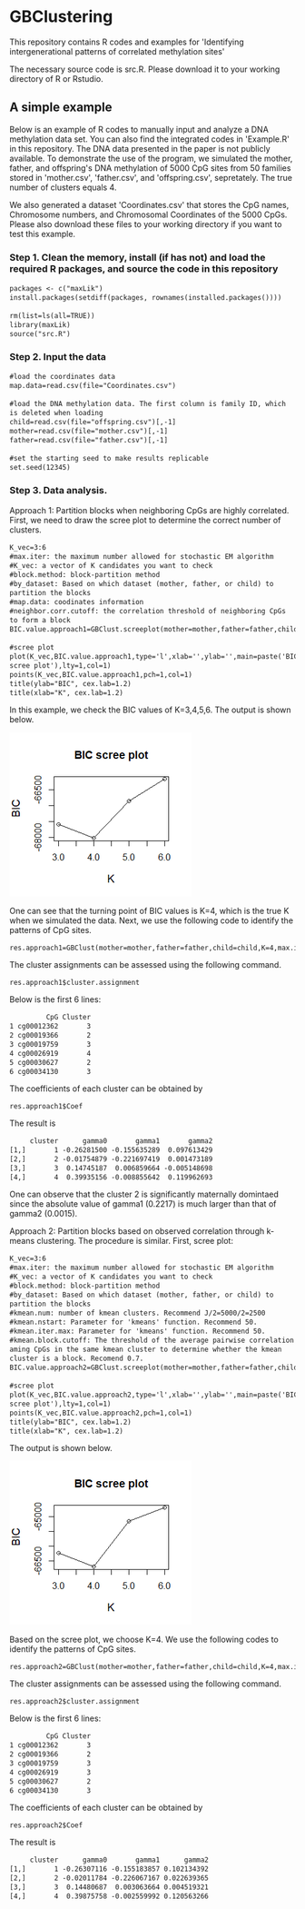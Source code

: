 # GBClustering
This repository contains R codes and examples for 'Identifying intergenerational patterns of correlated methylation sites'

The necessary source code is src.R. Please download it to your working directory of R or Rstudio.


## A simple example 
Below is an example of R codes to manually input and analyze a DNA methylation data set. You can also find the integrated codes in 'Example.R' in this repository. The DNA data presented in the paper is not publicly available. To demonstrate the use of the program, we simulated the mother, father, and offspring's DNA methylation of 5000 CpG sites from 50 families stored in 'mother.csv', 'father.csv', and 'offspring.csv', sepretately. The true number of clusters equals 4.

We also generated a dataset 'Coordinates.csv' that stores the CpG names, Chromosome numbers, and Chromosomal Coordinates of the 5000 CpGs. Please also download these files to your working directory if you want to test this example.

### Step 1. Clean the memory, install (if has not) and load the required R packages, and source the code in this repository  
```
packages <- c("maxLik")
install.packages(setdiff(packages, rownames(installed.packages())))  

rm(list=ls(all=TRUE))
library(maxLik)
source("src.R")
```
### Step 2. Input the data
```
#load the coordinates data
map.data=read.csv(file="Coordinates.csv")

#load the DNA methylation data. The first column is family ID, which is deleted when loading
child=read.csv(file="offspring.csv")[,-1]
mother=read.csv(file="mother.csv")[,-1]
father=read.csv(file="father.csv")[,-1]

#set the starting seed to make results replicable
set.seed(12345)
```

### Step 3. Data analysis. 
Approach 1: Partition blocks when neighboring CpGs are highly correlated.
First, we need to draw the scree plot to determine the correct number of clusters.
```
K_vec=3:6
#max.iter: the maximum number allowed for stochastic EM algorithm
#K_vec: a vector of K candidates you want to check
#block.method: block-partition method
#by_dataset: Based on which dataset (mother, father, or child) to partition the blocks
#map.data: coodinates information
#neighbor.corr.cutoff: the correlation threshold of neighboring CpGs to form a block
BIC.value.approach1=GBClust.screeplot(mother=mother,father=father,child=child,K_vec,max.iter=100,block.method='distance',by_dataset='child',map.data=map.data,neighbor.corr.cutoff=0.7)

#scree plot
plot(K_vec,BIC.value.approach1,type='l',xlab='',ylab='',main=paste('BIC scree plot'),lty=1,col=1)
points(K_vec,BIC.value.approach1,pch=1,col=1)
title(ylab="BIC", cex.lab=1.2)
title(xlab="K", cex.lab=1.2)
```
In this example, we check the BIC values of K=3,4,5,6. The output is shown below.

![Optional Text](https://github.com/abc1m2x3c/GBClustering/blob/master/Approach1.png)

One can see that the turning point of BIC values is K=4, which is the true K when we simulated the data. Next, we use the following code to identify the patterns of CpG sites.
```
res.approach1=GBClust(mother=mother,father=father,child=child,K=4,max.iter=100,block.method='distance',by_dataset='child',map.data=map.data,neighbor.corr.cutoff=0.7)
```
The cluster assignments can be assessed using the following command.
```
res.approach1$cluster.assignment
```
Below is the first 6 lines:
```
         CpG Cluster
1 cg00012362       3
2 cg00019366       2
3 cg00019759       3
4 cg00026919       4
5 cg00030627       2
6 cg00034130       3
```
The coefficients of each cluster can be obtained by
```
res.approach1$Coef
```
The result is
```
     cluster      gamma0       gamma1       gamma2
[1,]       1 -0.26281500 -0.155635289  0.097613429
[2,]       2 -0.01754879 -0.221697419  0.001473189
[3,]       3  0.14745187  0.006859664 -0.005148698
[4,]       4  0.39935156 -0.008855642  0.119962693
```
One can observe that the cluster 2 is significantly maternally domintaed since the absolute value of gamma1 (0.2217) is much larger than that of gamma2 (0.0015).

Approach 2: Partition blocks based on observed correlation through k-means clustering. The procedure is similar. First, scree plot:
```
K_vec=3:6
#max.iter: the maximum number allowed for stochastic EM algorithm
#K_vec: a vector of K candidates you want to check
#block.method: block-partition method
#by_dataset: Based on which dataset (mother, father, or child) to partition the blocks
#kmean.num: number of kmean clusters. Recommend J/2=5000/2=2500
#kmean.nstart: Parameter for 'kmeans' function. Recommend 50.
#kmean.iter.max: Parameter for 'kmeans' function. Recommend 50.
#kmean.block.cutoff: The threshold of the average pairwise correlation aming CpGs in the same kmean cluster to determine whether the kmean cluster is a block. Recomend 0.7.
BIC.value.approach2=GBClust.screeplot(mother=mother,father=father,child=child,K_vec,max.iter=100,block.method='correlation',by_dataset='child',kmean.num=2500,kmean.nstart=50,kmean.iter.max=50,kmean.block.cutoff=0.7)

#scree plot
plot(K_vec,BIC.value.approach2,type='l',xlab='',ylab='',main=paste('BIC scree plot'),lty=1,col=1)
points(K_vec,BIC.value.approach2,pch=1,col=1)
title(ylab="BIC", cex.lab=1.2)
title(xlab="K", cex.lab=1.2)
```

The output is shown below.

![Optional Text](https://github.com/abc1m2x3c/GBClustering/blob/master/Approach2.png)

Based on the scree plot, we choose K=4. We use the following codes to identify the patterns of CpG sites.
```
res.approach2=GBClust(mother=mother,father=father,child=child,K=4,max.iter=100,block.method='correlation',by_dataset='child',kmean.num=2500,kmean.nstart=50,kmean.iter.max=50,kmean.block.cutoff=0.7)
```
The cluster assignments can be assessed using the following command.
```
res.approach2$cluster.assignment
```
Below is the first 6 lines:
```
         CpG Cluster
1 cg00012362       3
2 cg00019366       2
3 cg00019759       3
4 cg00026919       3
5 cg00030627       2
6 cg00034130       3
```
The coefficients of each cluster can be obtained by
```
res.approach2$Coef
```
The result is
```
     cluster      gamma0       gamma1      gamma2
[1,]       1 -0.26307116 -0.155183857 0.102134392
[2,]       2 -0.02011784 -0.226067167 0.022639365
[3,]       3  0.14480687  0.003063664 0.004519321
[4,]       4  0.39875758 -0.002559992 0.120563266
```
